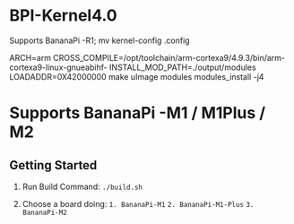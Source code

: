 # BPI-Kernel4.0 

Supports BananaPi -R1;
mv kernel-config .config

ARCH=arm CROSS_COMPILE=/opt/toolchain/arm-cortexa9/4.9.3/bin/arm-cortexa9-linux-gnueabihf- INSTALL_MOD_PATH=./output/modules LOADADDR=0X42000000 make uImage modules modules_install -j4



Supports BananaPi -M1 / M1Plus / M2
=========

Getting Started
-------------------------
1. Run Build Command:
   `./build.sh`

2. Choose a board doing:
    `1. BananaPi-M1`
    `2. BananaPi-M1-Plus`
    `3. BananaPi-M2`


